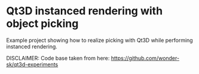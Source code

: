 # Qt3D instanced rendering with object picking
Example project showing how to realize picking with Qt3D while performing instanced rendering.

DISCLAIMER:
Code base taken from here: https://github.com/wonder-sk/qt3d-experiments
